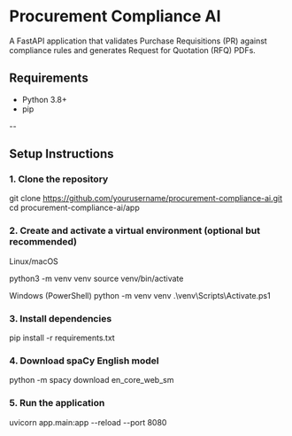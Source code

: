 # Procurement Compliance AI

A FastAPI application that validates Purchase Requisitions (PR) against compliance rules and generates Request for Quotation (RFQ) PDFs.

## Requirements

- Python 3.8+
- pip

--
## Setup Instructions

### 1. Clone the repository


git clone https://github.com/yourusername/procurement-compliance-ai.git
cd procurement-compliance-ai/app

### 2. Create and activate a virtual environment (optional but recommended)

Linux/macOS

python3 -m venv venv
source venv/bin/activate

Windows (PowerShell)
python -m venv venv
.\venv\Scripts\Activate.ps1

### 3. Install dependencies

pip install -r requirements.txt

### 4. Download spaCy English model

python -m spacy download en_core_web_sm

### 5. Run the application
uvicorn app.main:app --reload --port 8080

